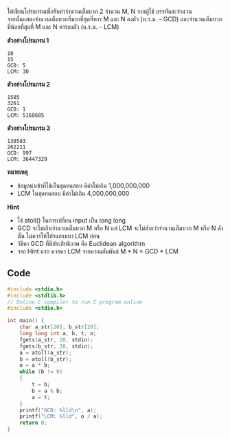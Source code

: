 ให้เขียนโปรแกรมเพื่อรับค่าจำนวนเต็มบวก 2 จำนวน M, N จากผู้ใช้ บรรทัดละจำนวน  
จากนั้นแสดงจำนวนเต็มบวกที่มากที่สุดที่หาร M และ N ลงตัว (ห.ร.ม. - GCD) และจำนวนเต็มบวกที่น้อยที่สุดที่ M และ N หารลงตัว (ค.ร.น. - LCM)  

**ตัวอย่างโปรแกรม 1**
```
10
15
GCD: 5
LCM: 30
```
**ตัวอย่างโปรแกรม 2**
```
1585
3261
GCD: 1
LCM: 5168685
```
**ตัวอย่างโปรแกรม 3**
```
138583
262211
GCD: 997
LCM: 36447329
```

**หมายเหตุ**

* ข้อมูลนำเข้าที่ใช้เป็นชุดทดสอบ มีค่าไม่เกิน 1,000,000,000
* LCM ในชุดทดสอบ มีค่าไม่เกิน 4,000,000,000


**Hint**

* ใช้ atoll() ในการเปลี่ยน input เป็น long long
* GCD จะไม่เกินจำนวนเต็มบวก M หรือ N แต่ LCM จะไม่ต่ำกว่าจำนวนเต็มบวก M หรือ N ดังนั้น ไม่ควรให้โปรแกรมหา LCM ก่อน
* วิธีหา GCD ที่มีประสิทธิภาพ คือ Euclidean algorithm
* จาก Hint แรก ควรหา LCM จากความสัมพันธ์ M * N = GCD * LCM

## Code 
```c
#include <stdio.h>
#include <stdlib.h>
// Online C compiler to run C program online
#include <stdio.h>

int main() {
    char a_str[20], b_str[20];
    long long int a, b, t, o;
    fgets(a_str, 20, stdin);
    fgets(b_str, 20, stdin);
    a = atoll(a_str);
    b = atoll(b_str);
    o = a * b;
    while (b != 0)
    {
        t = b;
        b = a % b;
        a = t;
    }
    printf("GCD: %lld\n", a);
    printf("LCM: %lld", o / a);
    return 0;
}
```